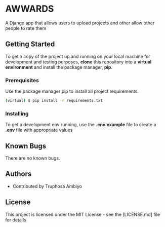 #     AWWARDS

A Django app that allows users to upload projects and other allow other people to rate them

## Getting Started

To get a copy of the project up and running on your local machine for development and testing purposes, **clone** this repository into a **virtual environment** and install the package manager, **pip**.

### Prerequisites

Use the package manager pip to install all project requirements. 
```sh
(virtual) $ pip install -r requirements.txt
```

### Installing

To get a development env running, use the **.env.example** file to create a **.env** file with appropriate values



## Known Bugs 

There are no known bugs.


## Authors

* Contributed by Truphosa Ambiyo


## License

This project is licensed under the MIT License - see the [LICENSE.md] file for details
